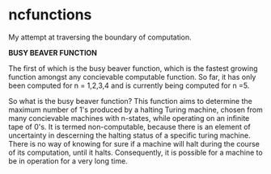 # ncfunctions
My attempt at traversing the boundary of computation. 

<b> BUSY BEAVER FUNCTION </B>

The first of which is the busy beaver function, which is the fastest growing function amongst any concievable computable function. So far, it has only been computed for n = 1,2,3,4 and is currently being computed for n =5.

So what is the busy beaver function? This function aims to determine the maximum number of 1's produced by a halting Turing machine, chosen from many concievable machines with n-states, while operating on an infinite tape of 0's. It is termed non-computable, because there is an element of uncertainty in descerning the halting status of a specific turing machine. There is no way of knowing for sure if a machine will halt during the course of its computation, until it halts. Consequently, it is possible for a machine to be in operation for a very long time. 
